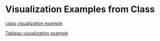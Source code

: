 # Visualization Examples from Class

[class visualization example](datavizexample.md)

[Tableau visualization example](NewsViz.md)
